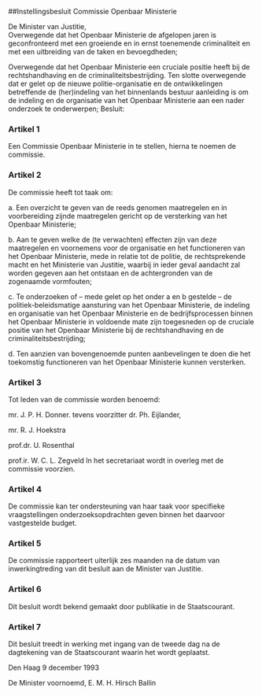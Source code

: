 <meta http-equiv='Content-Type' content='text/html; charset=utf-8' />

##Instellingsbesluit Commissie Openbaar Ministerie

De Minister van Justitie,  
Overwegende dat het Openbaar Ministerie de afgelopen jaren is geconfronteerd met een groeiende en in ernst toenemende criminaliteit en met een uitbreiding van de taken en bevoegdheden;

Overwegende dat het Openbaar Ministerie een cruciale positie heeft bij de rechtshandhaving en de criminaliteitsbestrijding. Ten slotte overwegende dat er gelet op de nieuwe politie-organisatie en de ontwikkelingen betreffende de (her)indeling van het binnenlands bestuur aanleiding is om de indeling en de organisatie van het Openbaar Ministerie aan een nader onderzoek te onderwerpen;
Besluit:    

### Artikel  1  

Een Commissie Openbaar Ministerie in te stellen, hierna te noemen de commissie. 

### Artikel  2  

De commissie heeft tot taak om: 

a. Een overzicht te geven van de reeds genomen maatregelen en in voorbereiding zijnde maatregelen gericht op de versterking van het Openbaar Ministerie; 

b. Aan te geven welke de (te verwachten) effecten zijn van deze maatregelen en voornemens voor de organisatie en het functioneren van het Openbaar Ministerie, mede in relatie tot de politie, de rechtsprekende macht en het Ministerie van Justitie, waarbij in ieder geval aandacht zal worden gegeven aan het ontstaan en de achtergronden van de zogenaamde vormfouten; 

c. Te onderzoeken of – mede gelet op het onder a en b gestelde – de politiek-beleidsmatige aansturing van het Openbaar Ministerie, de indeling en organisatie van het Openbaar Ministerie en de bedrijfsprocessen binnen het Openbaar Ministerie in voldoende mate zijn toegesneden op de cruciale positie van het Openbaar Ministerie bij de rechtshandhaving en de criminaliteitsbestrijding; 

d. Ten aanzien van bovengenoemde punten aanbevelingen te doen die het toekomstig functioneren van het Openbaar Ministerie kunnen versterken.  

### Artikel  3  

Tot leden van de commissie worden benoemd: 

mr. J. P. H. Donner. tevens voorzitter dr. Ph. Eijlander, 

mr. R. J. Hoekstra 

prof.dr. U. Rosenthal 

prof.ir. W. C. L. Zegveld In het secretariaat wordt in overleg met de commissie voorzien. 

### Artikel  4  

De commissie kan ter ondersteuning van haar taak voor specifieke vraagstellingen onderzoeksopdrachten geven binnen het daarvoor vastgestelde budget. 

### Artikel  5  

De commissie rapporteert uiterlijk zes maanden na de datum van inwerkingtreding van dit besluit aan de Minister van Justitie. 

### Artikel  6  

Dit besluit wordt bekend gemaakt door publikatie in de Staatscourant. 

### Artikel  7  

Dit besluit treedt in werking met ingang van de tweede dag na de dagtekening van de Staatscourant waarin het wordt geplaatst. 

Den Haag 
9 december 1993    

De 
Minister voornoemd, 
E. M. H. Hirsch Ballin      
